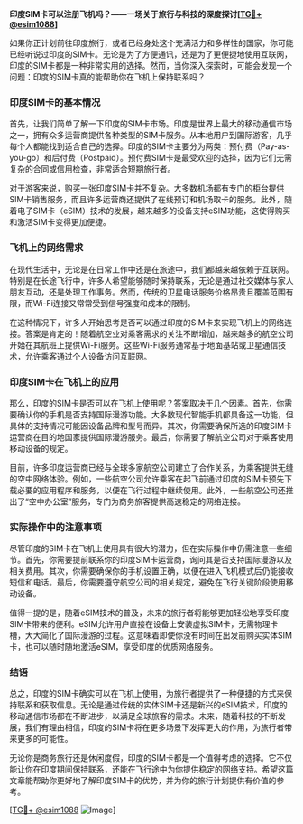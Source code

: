**印度SIM卡可以注册飞机吗？——一场关于旅行与科技的深度探讨[[TG💪+ @esim1088](https://t.me/s/esim1088)]**

如果你正计划前往印度旅行，或者已经身处这个充满活力和多样性的国家，你可能已经听说过印度的SIM卡。无论是为了方便通讯，还是为了更便捷地使用互联网，印度的SIM卡都是一种非常实用的选择。然而，当你深入探索时，可能会发现一个问题：印度的SIM卡真的能帮助你在飞机上保持联系吗？

### 印度SIM卡的基本情况

首先，让我们简单了解一下印度的SIM卡市场。印度是世界上最大的移动通信市场之一，拥有众多运营商提供各种类型的SIM卡服务。从本地用户到国际游客，几乎每个人都能找到适合自己的选择。印度的SIM卡主要分为两类：预付费（Pay-as-you-go）和后付费（Postpaid）。预付费SIM卡是最受欢迎的选择，因为它们无需复杂的合同或信用检查，非常适合短期旅行者。

对于游客来说，购买一张印度SIM卡并不复杂。大多数机场都有专门的柜台提供SIM卡销售服务，而且许多运营商还提供了在线预订和机场取卡的服务。此外，随着电子SIM卡（eSIM）技术的发展，越来越多的设备支持eSIM功能，这使得购买和激活SIM卡变得更加便捷。

### 飞机上的网络需求

在现代生活中，无论是在日常工作中还是在旅途中，我们都越来越依赖于互联网。特别是在长途飞行中，许多人希望能够随时保持联系，无论是通过社交媒体与家人朋友互动，还是处理工作事务。然而，传统的卫星电话服务价格昂贵且覆盖范围有限，而Wi-Fi连接又常常受到信号强度和成本的限制。

在这种情况下，许多人开始思考是否可以通过印度的SIM卡来实现飞机上的网络连接。答案是肯定的！随着航空业对乘客需求的关注不断增加，越来越多的航空公司开始在其航班上提供Wi-Fi服务。这些Wi-Fi服务通常基于地面基站或卫星通信技术，允许乘客通过个人设备访问互联网。

### 印度SIM卡在飞机上的应用

那么，印度的SIM卡是否可以在飞机上使用呢？答案取决于几个因素。首先，你需要确认你的手机是否支持国际漫游功能。大多数现代智能手机都具备这一功能，但具体的支持情况可能因设备品牌和型号而异。其次，你需要确保所选的印度SIM卡运营商在目的地国家提供国际漫游服务。最后，你需要了解航空公司对于乘客使用移动设备的规定。

目前，许多印度运营商已经与全球多家航空公司建立了合作关系，为乘客提供无缝的空中网络体验。例如，一些航空公司允许乘客在起飞前通过印度的SIM卡预先下载必要的应用程序和服务，以便在飞行过程中继续使用。此外，一些航空公司还推出了“空中办公室”服务，专门为商务旅客提供高速稳定的网络连接。

### 实际操作中的注意事项

尽管印度的SIM卡在飞机上使用具有很大的潜力，但在实际操作中仍需注意一些细节。首先，你需要提前联系你的印度SIM卡运营商，询问其是否支持国际漫游以及相关费用。其次，你需要确保你的手机设置正确，以便在进入飞机模式后仍能接收短信和电话。最后，你需要遵守航空公司的相关规定，避免在飞行关键阶段使用移动设备。

值得一提的是，随着eSIM技术的普及，未来的旅行者将能够更加轻松地享受印度SIM卡带来的便利。eSIM允许用户直接在设备上安装虚拟SIM卡，无需物理卡槽，大大简化了国际漫游的过程。这意味着即使你没有时间在出发前购买实体SIM卡，也可以随时随地激活eSIM，享受印度的优质网络服务。

### 结语

总之，印度的SIM卡确实可以在飞机上使用，为旅行者提供了一种便捷的方式来保持联系和获取信息。无论是通过传统的实体SIM卡还是新兴的eSIM技术，印度的移动通信市场都在不断进步，以满足全球旅客的需求。未来，随着科技的不断发展，我们有理由相信，印度的SIM卡将在更多场景下发挥更大的作用，为旅行者带来更多的可能性。

无论你是商务旅行还是休闲度假，印度的SIM卡都是一个值得考虑的选择。它不仅能让你在印度期间保持联系，还能在飞行途中为你提供稳定的网络支持。希望这篇文章能帮助你更好地了解印度SIM卡的优势，并为你的旅行计划提供有价值的参考。

[[TG💪+ @esim1088](https://t.me/s/esim1088) ![Image](https://i.postimg.cc/4NQfJmqS/Snipaste-2025-05-13-00-14-12.png)]